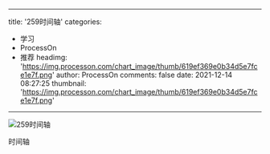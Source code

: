 
---
title: '259时间轴'
categories: 
 - 学习
 - ProcessOn
 - 推荐
headimg: 'https://img.processon.com/chart_image/thumb/619ef369e0b34d5e7fce1e7f.png'
author: ProcessOn
comments: false
date: 2021-12-14 08:27:25
thumbnail: 'https://img.processon.com/chart_image/thumb/619ef369e0b34d5e7fce1e7f.png'
---

<div>   
<img class="thumb" alt="259时间轴" src="https://img.processon.com/chart_image/thumb/619ef369e0b34d5e7fce1e7f.png" referrerpolicy="no-referrer">
<p>时间轴</p>  
</div>
            